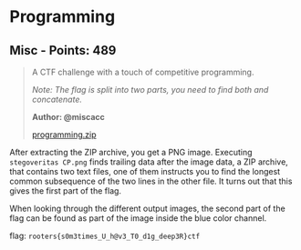 # Programming

## Misc - Points: 489

> <p>A CTF challenge with a touch of competitive programming.</p>
>
> 
>
> <p><i>Note: The flag is split into two parts, you need to find both and concatenate.</i></p>
>
> 
>
> **Author: @miscacc**
>
> [programming.zip](programming.zip)
>

After extracting the ZIP archive, you get a PNG image. Executing `stegoveritas CP.png` finds trailing data after the image data, a ZIP archive, that contains two text files, one of them instructs you to find the longest common subsequence of the two lines in the other file. It turns out that this gives the first part of the flag.

When looking through the different output images, the second part of the flag can be found as part of the image inside the blue color channel.

flag: `rooters{s0m3times_U_h@v3_T0_d1g_deep3R}ctf`